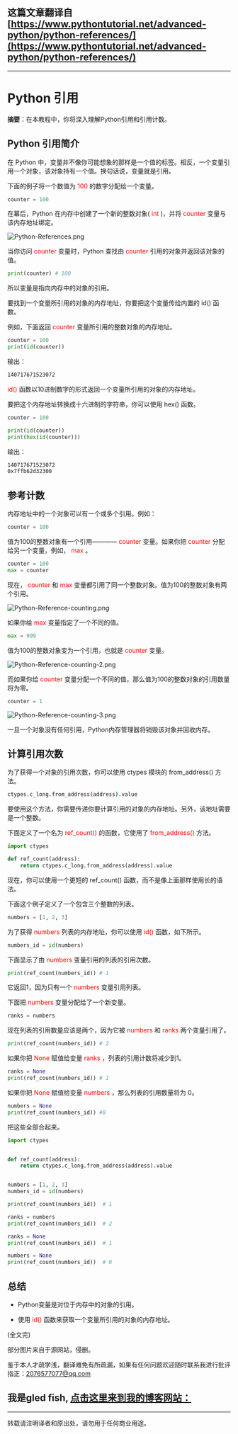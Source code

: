 **这篇文章翻译自**[https://www.pythontutorial.net/advanced-python/python-references/](https://www.pythontutorial.net/advanced-python/python-references/)
---
---
# Python 引用

**摘要**：在本教程中，你将深入理解Python引用和引用计数。

## Python 引用简介

在 Python 中，变量并不像你可能想象的那样是一个值的标签。相反，一个变量引用一个对象，该对象持有一个值。换句话说，变量就是引用。

下面的例子将一个数值为<font color=red> 100 </font>的数字分配给一个变量。

```python
counter = 100
```

在幕后，Python 在内存中创建了一个新的整数对象(<font color=red> int </font>)，并将<font color=red> counter </font>变量与该内存地址绑定。

![Python-References.png](https://s2.loli.net/2023/03/20/VWsHvnuUoyipQzM.png)

当你访问<font color=red> counter </font>变量时，Python 查找由<font color=red> counter </font>引用的对象并返回该对象的值。
```python
print(counter) # 100
```

所以变量是指向内存中的对象的引用。

要找到一个变量所引用的对象的内存地址，你要把这个变量传给内置的 id() 函数。

例如，下面返回<font color=red> counter </font>变量所引用的整数对象的内存地址。

```python
counter = 100
print(id(counter))
```

输出：

```bash
140717671523072
```

<font color=red> id() </font>函数以10进制数字的形式返回一个变量所引用的对象的内存地址。

要把这个内存地址转换成十六进制的字符串，你可以使用 hex() 函数。

```python  
counter = 100

print(id(counter))
print(hex(id(counter)))
```

输出：
```bash
140717671523072
0x7ffb62d32300
```

## 参考计数

内存地址中的一个对象可以有一个或多个引用。例如：
```python
counter = 100
```

值为100的整数对象有一个引用————<font color=red> counter </font>变量。如果你把<font color=red> counter </font>分配给另一个变量，例如，<font color=red> max </font> 。

```python
counter = 100
max = counter
```

现在，<font color=red> counter </font> 和<font color=red> max </font>变量都引用了同一个整数对象。值为100的整数对象有两个引用。

![Python-Reference-counting.png](https://s2.loli.net/2023/03/20/fuCgMXtZ4wPK23T.png)

如果你给<font color=red> max </font>变量指定了一个不同的值。
```python
max = 999
```

值为100的整数对象变为一个引用，也就是<font color=red> counter </font>变量。

![Python-Reference-counting-2.png](https://s2.loli.net/2023/03/20/QEpocrUIs1KRgyk.png)

而如果你给<font color=red> counter </font>变量分配一个不同的值，那么值为100的整数对象的引用数量将为零。

```python
counter = 1
```

![Python-Reference-counting-3.png](https://s2.loli.net/2023/03/20/nrcji8JewTVOPAL.png)

一旦一个对象没有任何引用，Python内存管理器将销毁该对象并回收内存。

## 计算引用次数

为了获得一个对象的引用次数，你可以使用 ctypes 模块的 from_address() 方法。

```bash
ctypes.c_long.from_address(address).value
```

要使用这个方法，你需要传递你要计算引用的对象的内存地址。另外，该地址需要是一个整数。

下面定义了一个名为<font color=red> ref_count() </font>的函数，它使用了<font color=red> from_address() </font>方法。
```python
import ctypes

def ref_count(address):
    return ctypes.c_long.from_address(address).value
```

现在，你可以使用一个更短的 ref_count() 函数，而不是像上面那样使用长的语法。

下面这个例子定义了一个包含三个整数的列表。

```python
numbers = [1, 2, 3]
```

为了获得<font color=red> numbers </font>列表的内存地址，你可以使用<font color=red> id() </font>函数，如下所示。

```python
numbers_id = id(numbers)
```

下面显示了由<font color=red> numbers </font>变量引用的列表的引用次数。

```python
print(ref_count(numbers_id)) # 1
```

它返回1，因为只有一个<font color=red> numbers </font>变量引用列表。


下面把<font color=red> numbers </font>变量分配给了一个新变量。
```python   
ranks = numbers
```

现在列表的引用数量应该是两个，因为它被<font color=red> numbers </font> 和<font color=red> ranks </font>两个变量引用了。

```python
print(ref_count(numbers_id)) # 2
```

如果你把<font color=red> None </font>赋值给变量<font color=red> ranks </font> ，列表的引用计数将减少到1。

```python
ranks = None
print(ref_count(numbers_id)) # 1
```

如果你把<font color=red> None </font>赋值给变量<font color=red> numbers </font>，那么列表的引用数量将为 0。

```python
numbers = None
print(ref_count(numbers_id)) #0
```

把这些全部合起来。

```python
import ctypes


def ref_count(address):
    return ctypes.c_long.from_address(address).value


numbers = [1, 2, 3]
numbers_id = id(numbers)

print(ref_count(numbers_id))  # 1

ranks = numbers
print(ref_count(numbers_id))  # 2

ranks = None
print(ref_count(numbers_id))  # 1

numbers = None
print(ref_count(numbers_id))  # 0

```

## 总结

* Python变量是对位于内存中的对象的引用。

* 使用<font color=red> id() </font>函数来获取一个变量所引用的对象的内存地址。


(全文完)

部分图片来自于源网站，侵删。

鉴于本人才疏学浅，翻译难免有所疏漏，如果有任何问题欢迎随时联系我进行批评指正：2076577077@qq.com  

我是gled fish, [点击这里来到我的博客网站：](https://gledfish.netlify.app/)
---
---
转载请注明译者和原出处，请勿用于任何商业用途。
